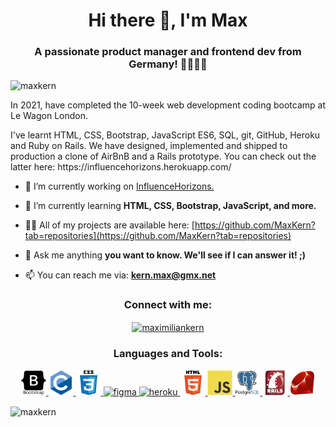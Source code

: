 <h1 align="center">Hi there 👋, I'm Max</h1>
<h3 align="center">A passionate product manager and frontend dev from Germany! 👨🏻‍💻🚀</h3>

<p align="left"> <img src="https://komarev.com/ghpvc/?username=maxkern&label=Profile%20views&color=ff2600&style=flat" alt="maxkern" /> </p>

<p>In 2021, have completed the 10-week web development coding bootcamp at Le Wagon London.</p> 
<p>I've learnt HTML, CSS, Bootstrap, JavaScript ES6, SQL, git, GitHub, Heroku and Ruby on Rails. We have designed, implemented and shipped to production a clone of AirBnB and a Rails prototype. You can check out the latter here: https://influencehorizons.herokuapp.com/ </p>

- 🔭 I’m currently working on [InfluenceHorizons.](https://influencehorizons.herokuapp.com/)

- 🌱 I’m currently learning **HTML, CSS, Bootstrap, JavaScript, and more.**

- 👨‍💻 All of my projects are available here: [https://github.com/MaxKern?tab=repositories](https://github.com/MaxKern?tab=repositories)

- 💬 Ask me anything **you want to know. We'll see if I can answer it! ;)**

- 📫 You can reach me via: **kern.max@gmx.net**

<h3 align="center">Connect with me:</h3>
<p align="center">
<a href="https://linkedin.com/in/maximiliankern" target="blank"><img align="center" src="https://raw.githubusercontent.com/rahuldkjain/github-profile-readme-generator/master/src/images/icons/Social/linked-in-alt.svg" alt="maximiliankern" height="30" width="40" /></a>
</p>

<h3 align="center">Languages and Tools:</h3>
<p align="center"> <a href="https://getbootstrap.com" target="_blank" rel="noreferrer"> <img src="https://raw.githubusercontent.com/devicons/devicon/master/icons/bootstrap/bootstrap-plain-wordmark.svg" alt="bootstrap" width="40" height="40"/> </a> <a href="https://www.cprogramming.com/" target="_blank" rel="noreferrer"> <img src="https://raw.githubusercontent.com/devicons/devicon/master/icons/c/c-original.svg" alt="c" width="40" height="40"/> </a> <a href="https://www.w3schools.com/css/" target="_blank" rel="noreferrer"> <img src="https://raw.githubusercontent.com/devicons/devicon/master/icons/css3/css3-original-wordmark.svg" alt="css3" width="40" height="40"/> </a> <a href="https://www.figma.com/" target="_blank" rel="noreferrer"> <img src="https://www.vectorlogo.zone/logos/figma/figma-icon.svg" alt="figma" width="40" height="40"/> </a> <a href="https://heroku.com" target="_blank" rel="noreferrer"> <img src="https://www.vectorlogo.zone/logos/heroku/heroku-icon.svg" alt="heroku" width="40" height="40"/> </a> <a href="https://www.w3.org/html/" target="_blank" rel="noreferrer"> <img src="https://raw.githubusercontent.com/devicons/devicon/master/icons/html5/html5-original-wordmark.svg" alt="html5" width="40" height="40"/> </a> <a href="https://developer.mozilla.org/en-US/docs/Web/JavaScript" target="_blank" rel="noreferrer"> <img src="https://raw.githubusercontent.com/devicons/devicon/master/icons/javascript/javascript-original.svg" alt="javascript" width="40" height="40"/> </a> <a href="https://www.postgresql.org" target="_blank" rel="noreferrer"> <img src="https://raw.githubusercontent.com/devicons/devicon/master/icons/postgresql/postgresql-original-wordmark.svg" alt="postgresql" width="40" height="40"/> </a> <a href="https://rubyonrails.org" target="_blank" rel="noreferrer"> <img src="https://raw.githubusercontent.com/devicons/devicon/master/icons/rails/rails-original-wordmark.svg" alt="rails" width="40" height="40"/> </a> <a href="https://www.ruby-lang.org/en/" target="_blank" rel="noreferrer"> <img src="https://raw.githubusercontent.com/devicons/devicon/master/icons/ruby/ruby-original.svg" alt="ruby" width="40" height="40"/> </a> </p>

<p><img align="center" src="https://github-readme-stats.vercel.app/api/top-langs?username=maxkern&show_icons=true&bg_color=ff2600&locale=en&layout=compact" alt="maxkern" /></p>

